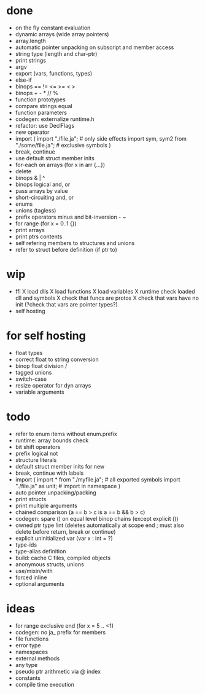 # done

* on the fly constant evaluation
* dynamic arrays (wide array pointers)
* array.length
* automatic pointer unpacking on subscript and member access
* string type (length and char-ptr)
* print strings
* argv
* export (vars, functions, types)
* else-if
* binops == != <= >= < >
* binops + - * // %
* function prototypes
* compare strings equal
* function parameters
* codegen: externalize runtime.h
* refactor: use DeclFlags
* new operator
* import (
	import "./file.ja"; # only side effects
	import sym, sym2 from "./some/file.ja"; # exclusive symbols
	)
* break, continue
* use default struct member inits
* for-each on arrays (for x in arr {...})
* delete
* binops & | ^
* binops logical and, or
* pass arrays by value
* short-circuiting and, or
* enums
* unions (tagless)
* prefix operators minus and bit-inversion - ~
* for range (for x = 0..1 {})
* print arrays
* print ptrs contents
* self refering members to structures and unions
* refer to struct before definition (if ptr to)

# wip

* ffi
	X load dlls
	X load functions
	X load variables
	X runtime check loaded dll and symbols
	X check that funcs are protos
	X check that vars have no init
	(?check that vars are pointer types?)
* self hosting

# for self hosting

* float types
* correct float to string conversion
* binop float division /
* tagged unions
* switch-case
* resize operator for dyn arrays
* variable arguments

# todo

* refer to enum items without enum.prefix
* runtime: array bounds check
* bit shift operators
* prefix logical not
* structure literals
* default struct member inits for new
* break, continue with labels
* import (
	import * from "./myfile.ja"; # all exported symbols
	import "./file.ja" as unit; # import in namespace
	)
* auto pointer unpacking/packing
* print structs
* print multiple arguments
* chained comparison (a == b > c  is  a == b && b > c)
* codegen: spare () on equal level binop chains (except explicit ())
* owned ptr type !int (deletes automatically at scope end
	; must also delete before return, break or continue)
* explicit uninitialized var (var x : int = ?)
* type-ids
* type-alias definition
* build: cache C files, compiled objects
* anonymous structs, unions
* use/mixin/with
* forced inline
* optional arguments

# ideas

* for range exclusive end (for x = 5 .. <1)
* codegen: no ja_ prefix for members
* file functions
* error type
* namespaces
* external methods
* any type
* pseudo ptr arithmetic via @ index
* constants
* compile time execution
